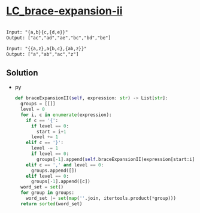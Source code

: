 # [LC_brace-expansion-ii](https://leetcode.com/problems/brace-expansion-ii)

```en

```

```txt
Input: "{a,b}{c,{d,e}}"
Output: ["ac","ad","ae","bc","bd","be"]

Input: "{{a,z},a{b,c},{ab,z}}"
Output: ["a","ab","ac","z"]
```

## Solution

* py

  ```py
  def braceExpansionII(self, expression: str) -> List[str]:
    groups = [[]]
    level = 0
    for i, c in enumerate(expression):
      if c == '{':
        if level == 0:
          start = i+1
        level += 1
      elif c == '}':
        level -= 1
        if level == 0:
          groups[-1].append(self.braceExpansionII(expression[start:i]))
      elif c == ',' and level == 0:
        groups.append([])
      elif level == 0:
        groups[-1].append([c])
    word_set = set()
    for group in groups:
      word_set |= set(map(''.join, itertools.product(*group)))
    return sorted(word_set)
  ```
